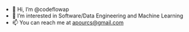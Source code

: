 - 👋 Hi, I’m @codeflowap
- 👀 I’m interested in Software/Data Engineering and Machine Learning
- 📫 You can reach me at apourcs@gmail.com

<!---
codeflowap/codeflowap is a ✨ special ✨ repository because its `README.md` (this file) appears on your GitHub profile.
You can click the Preview link to take a look at your changes.
--->
